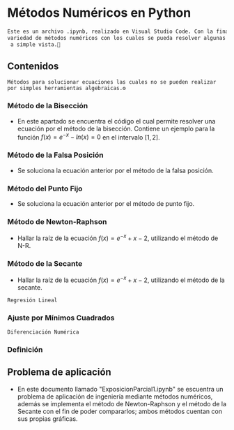 # Métodos Numéricos en Python

```bash
Este es un archivo .ipynb, realizado en Visual Studio Code. Con la finalidad de tener una 
variedad de métodos numéricos con los cuales se pueda resolver algunas ecuaciones no tan sencillas 
 a simple vista.🔎
```
## Contenidos

```
Métodos para solucionar ecuaciones las cuales no se pueden realizar por simples herramientas algebraicas.⚙
```

### Método de la Bisección

- En este apartado se encuentra el código el cual permite resolver una ecuación por el método
de la bisección. Contiene un ejemplo para la función $f(x) = e^{-x}-ln(x)=0$ en el intervalo $[1,2]$.

### Método de la Falsa Posición

- Se soluciona la ecuación anterior por el método de la falsa posición.

### Método del Punto Fijo

- Se soluciona la ecuación anterior por el método de punto fijo.

### Método de Newton-Raphson

- Hallar la raíz de la ecuación $f(x) = e^{-x}+x-2$, utilizando el método de N-R.

### Método de la Secante

- Hallar la raíz de la ecuación $f(x) = e^{-x}+x-2$, utilizando el método de la secante.

```
Regresión Lineal
```

### Ajuste por Mínimos Cuadrados

```
Diferenciación Numérica
```

### Definición

## Problema de aplicación

- En este documento llamado "ExposicionParcial1.ipynb" se escuentra un problema de aplicación
de ingeniería mediante métodos numéricos, además se implementa el método de Newton-Raphson
y el método de la Secante con el fin de poder compararlos; ambos métodos cuentan con sus 
propias gráficas.
